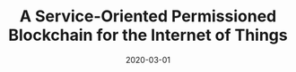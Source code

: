 ---
title: "A Service-Oriented Permissioned Blockchain for the Internet of Things"
authors:
- Chao Qiu
- Haipeng Yao
- F. Richard Yu
- Chunxiao Jiang
- Song Guo


date: "2020-03-01"
doi: "10.1109/TSC.2019.2948870"

# Publication type.
# 1 = Conference paper; 2 = Journal article;
# 3 = Preprint Paper; 4 = Report; 5 = Book; 6 = Book section;
# 7 = Thesis; 8 = Patent
publication_types: ["2"]

# Publication name and optional abbreviated publication name.
publication: "*IEEE Transactions on Services Computing*"
publication_short: "TSC (JCR-Q1)"

url_pdf: https://ieeexplore.ieee.org/document/8880544
# url_code: ''
# url_dataset: ''
# url_poster: ''
# url_project: ''
# url_slides: ''
# url_video: ''

---